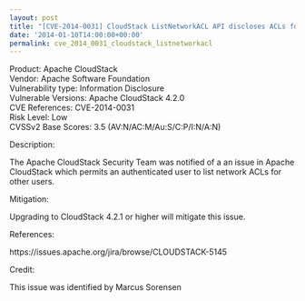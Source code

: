 ```yaml
---
layout: post
title: "[CVE-2014-0031] CloudStack ListNetworkACL API discloses ACLs for other users"
date: '2014-01-10T14:00:00+00:00'
permalink: cve_2014_0031_cloudstack_listnetworkacl
---
```

<p>
Product: Apache CloudStack<br/>
Vendor: Apache Software Foundation<br/>
Vulnerability type: Information Disclosure<br/>
Vulnerable Versions: Apache CloudStack 4.2.0<br/>
CVE References: CVE-2014-0031<br/>
Risk Level: Low<br/>
CVSSv2 Base Scores: 3.5  (AV:N/AC:M/Au:S/C:P/I:N/A:N)<br/>
</p>

<p>Description:</p> 
<p>The Apache CloudStack Security Team was notified of a an
issue in Apache CloudStack which permits an authenticated user to list
network ACLs for other users.</p>


<p>Mitigation:</p>
<p>Upgrading to CloudStack 4.2.1 or higher will mitigate this issue.</p>

<p>References:</p>
<p>https://issues.apache.org/jira/browse/CLOUDSTACK-5145</p>

<p>Credit:</p>
<p>This issue was identified by Marcus Sorensen</p>
